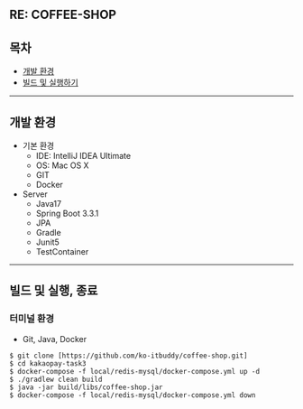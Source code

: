 ## RE: COFFEE-SHOP


## 목차
- [개발 환경](#개발-환경)
- [빌드 및 실행하기](#빌드-및-실행하기)

---

## 개발 환경
- 기본 환경
    - IDE: IntelliJ IDEA Ultimate
    - OS: Mac OS X
    - GIT
    - Docker
- Server
    - Java17
    - Spring Boot 3.3.1
    - JPA
    - Gradle
    - Junit5
    - TestContainer

---

## 빌드 및 실행, 종료
### 터미널 환경
- Git, Java, Docker

```
$ git clone [https://github.com/ko-itbuddy/coffee-shop.git]
$ cd kakaopay-task3
$ docker-compose -f local/redis-mysql/docker-compose.yml up -d
$ ./gradlew clean build
$ java -jar build/libs/coffee-shop.jar
$ docker-compose -f local/redis-mysql/docker-compose.yml down
```
